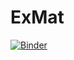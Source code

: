 # ExMat

[![Binder](https://mybinder.org/badge_logo.svg)](https://mybinder.org/v2/gh/deakins-ox/bindertest/HEAD)
